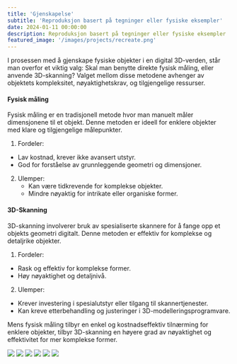 ```yaml
---
title: 'Gjenskapelse'
subtitle: 'Reproduksjon basert på tegninger eller fysiske eksempler'
date: 2024-01-11 00:00:00
description: Reproduksjon basert på tegninger eller fysiske eksempler
featured_image: '/images/projects/recreate.png'
---
```


I prosessen med å gjenskape fysiske objekter i en digital 3D-verden, står man overfor et viktig valg: Skal man benytte direkte fysisk måling, eller anvende 3D-skanning? Valget mellom disse metodene avhenger av objektets kompleksitet, nøyaktighetskrav, og tilgjengelige ressurser.

#### Fysisk måling
Fysisk måling er en tradisjonell metode hvor man manuelt måler dimensjonene til et objekt. Denne metoden er ideell for enklere objekter med klare og tilgjengelige målepunkter.

1. Fordeler:
* Lav kostnad, krever ikke avansert utstyr.
* God for forståelse av grunnleggende geometri og dimensjoner.
2. Ulemper:
    * Kan være tidkrevende for komplekse objekter.
    * Mindre nøyaktig for intrikate eller organiske former.

#### 3D-Skanning
3D-skanning involverer bruk av spesialiserte skannere for å fange opp et objekts geometri digitalt. Denne metoden er effektiv for komplekse og detaljrike objekter.

1. Fordeler:
* Rask og effektiv for komplekse former.
* Høy nøyaktighet og detaljnivå.
2. Ulemper:
* Krever investering i spesialutstyr eller tilgang til skannertjenester.
* Kan kreve etterbehandling og justeringer i 3D-modelleringsprogramvare.

Mens fysisk måling tilbyr en enkel og kostnadseffektiv tilnærming for enklere objekter, tilbyr 3D-skanning en høyere grad av nøyaktighet og effektivitet for mer komplekse former.

<div class="gallery" data-columns="3">
	<img src="{{site.baseurl}}/images/projects/recreate/Snap wrap spider coupling L.png">
	<img src="{{site.baseurl}}/images/projects/recreate/Connector housing.png">
	<img src="{{site.baseurl}}/images/projects/recreate/Custom tube.png">
	<img src="{{site.baseurl}}/images/projects/recreate/Tank washing nozzle.png">
	<img src="{{site.baseurl}}/images/projects/recreate/Cover.png">
	<img src="{{site.baseurl}}/images/projects/recreate/Skrue.png">
</div>

